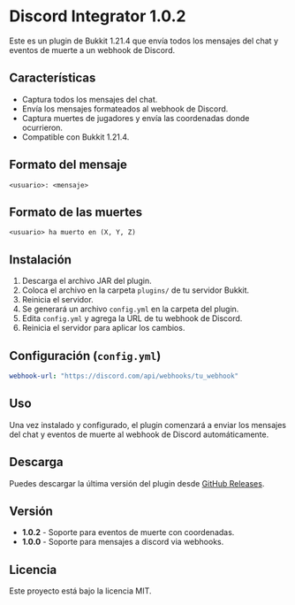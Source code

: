 # Discord Integrator 1.0.2

Este es un plugin de Bukkit 1.21.4 que envía todos los mensajes del chat y eventos de muerte a un webhook de Discord.

## Características
- Captura todos los mensajes del chat.
- Envía los mensajes formateados al webhook de Discord.
- Captura muertes de jugadores y envía las coordenadas donde ocurrieron.
- Compatible con Bukkit 1.21.4.

## Formato del mensaje
```plaintext
<usuario>: <mensaje>
```

## Formato de las muertes
```plaintext
<usuario> ha muerto en (X, Y, Z)
```

## Instalación
1. Descarga el archivo JAR del plugin.
2. Coloca el archivo en la carpeta `plugins/` de tu servidor Bukkit.
3. Reinicia el servidor.
4. Se generará un archivo `config.yml` en la carpeta del plugin.
5. Edita `config.yml` y agrega la URL de tu webhook de Discord.
6. Reinicia el servidor para aplicar los cambios.

## Configuración (`config.yml`)
```yaml
webhook-url: "https://discord.com/api/webhooks/tu_webhook"
```

## Uso
Una vez instalado y configurado, el plugin comenzará a enviar los mensajes del chat y eventos de muerte al webhook de Discord automáticamente.

## Descarga
Puedes descargar la última versión del plugin desde [GitHub Releases](https://github.com/prahzera/McDiscordIntegrator/releases).

## Versión
- **1.0.2** - Soporte para eventos de muerte con coordenadas.
- **1.0.0** - Soporte para mensajes a discord via webhooks.

## Licencia
Este proyecto está bajo la licencia MIT.

